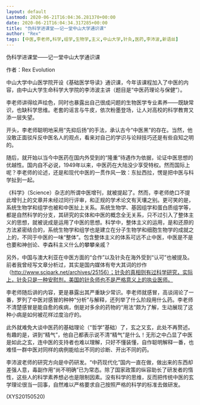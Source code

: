 ```yaml
---
layout: default
Lastmod: 2020-06-21T16:04:36.281370+00:00
date: 2020-06-21T16:04:34.317285+00:00
title: "伪科学进课堂——记一堂中山大学通识课"
author: "Rex"
tags: [中医,李老师,科学,组学,生物学,主义,中山大学,针灸,医药,李沛波,新语丝]
---
```


伪科学进课堂——记一堂中山大学通识课

作者：Rex Evolution

中山大学中山医学院开设《基础医学导读》通识课，今年该课程加入了中医的内容，由中山大学生命科学大学院的李沛波主讲（题目是“中医药理论与保健”）。

李老师讲得绘声绘色，同时也暴露出自己很成问题的生物医学专业素养——既缺常识，也缺科学思维。老套的谣言与牛皮，依次粉墨登场，让人对高校的科学教育又添一层失望。

开头，李老师聪明地采用“先抑后扬”的手法，承认古今“中医黑”的存在。当然，他没敢正面驳斥反中医名人的观点，看来对自己的学识与论辩技巧还是有些自知之明的。

随后，就开始以当今中医药在国内外受到的“隆重”待遇作为依据，论证中医思想的优越性。国内自不必说，1949年以来，中医药在大陆没少享受特权。然而国际上呢？李老师的论述，还是和现代中医的一贯作风一致：东扯西拉，愣是把中医与科学扯到一起。

《科学》（Science）杂志的所谓中医增刊，就被提起了。然而，李老师绝口不提此增刊上的文章并未经过同行评审，和正规的学术论文有天壤之别。更可笑的是，系统生物学和组学也被和中医扯上关系。系统生物学、基因组学和蛋白质组学等，都是自然科学的分支，其研究的实体和中医的概念全无关系，只不过引入了整体主义的思想，就被说成是运用了中医的思想。科学中，整体主义的运用，是和还原的方法紧密结合的，系统生物学和组学也是建立在分子生物学和细胞生物学的成就之上的，不同于中医的一味“整体”。包含整体主义的体系可远不止中医，中医是不是也要和神创论、李森科主义什么的攀攀亲戚？

另外，中国与澳大利亚在中医方面的“合作”以及针灸在海外受到“认可”也被提及。前者我曾经写文章分析过，其实是国内媒体有夸大其词的炒作（http://www.scipark.net/archives/25156）；针灸的真相则有过科学研究，实际上，针灸只是一种安慰剂，美国的针灸师也不是严格意义上的执业医师。

李老师随后讲的内容，更是暴露出其严重缺少常识。李老师就感冒，高谈阔论了一番，罗列了中医对感冒的种种“分析”与解释，还列举了什么阶段用什么药。李老师不清楚感冒是能自愈的疾病，倒是对多余的药物的“用法”颇为了解，生动展现了这种小病是如何被花样过度治疗的。

此外就难免大谈中医药的基础理论（“哲学”基础）了，玄之又玄，此处不再赘述。有趣的是，讲到“精气”，他自己都表示说不清“精气”是什么！无形之中凸显了中医是如此之玄，连中医的支持者也难以理解，只好不懂装懂，自作聪明解释一番，也难怪一群中医对同样的病例能给出不同的诊断、开出不同的药。

李沛波老师的研究方向是中药研发。“中药现代化”国内一直在做，做出来的东西却差强人意，毒副作用“尚不明确”已为常态。除了国家政策的纵容助长了研发者的惰性，这些人的科学素养想必也是限制因素。没有科学的思维，反而把传统中医的玄学理论很当一回事，自然难以严格要求自己按照严格的科学的标准去做研发。

(XYS20150520)

